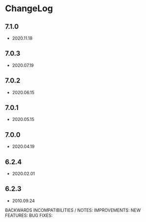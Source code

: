 # ChangeLog

## 7.1.0

* 2020.11.18

## 7.0.3

* 2020.07.19

## 7.0.2

* 2020.06.15

## 7.0.1

* 2020.05.15


## 7.0.0

* 2020.04.19


## 6.2.4

* 2020.02.01

## 6.2.3

* 2010.09.24




BACKWARDS INCOMPATIBILITIES / NOTES:
IMPROVEMENTS:
NEW FEATURES:
BUG FIXES:
